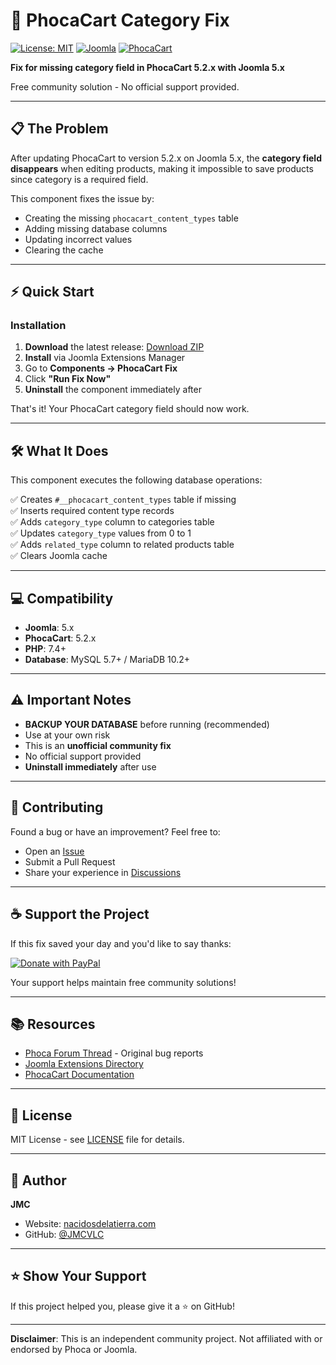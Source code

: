 # 🔧 PhocaCart Category Fix

[![License: MIT](https://img.shields.io/badge/License-MIT-yellow.svg)](https://opensource.org/licenses/MIT)
[![Joomla](https://img.shields.io/badge/Joomla-5.x-blue)](https://www.joomla.org/)
[![PhocaCart](https://img.shields.io/badge/PhocaCart-5.2.x-green)](https://www.phoca.cz/phocacart)

**Fix for missing category field in PhocaCart 5.2.x with Joomla 5.x**

Free community solution - No official support provided.

---

## 📋 The Problem

After updating PhocaCart to version 5.2.x on Joomla 5.x, the **category field disappears** when editing products, making it impossible to save products since category is a required field.

This component fixes the issue by:
- Creating the missing `phocacart_content_types` table
- Adding missing database columns
- Updating incorrect values
- Clearing the cache

---

## ⚡ Quick Start

### Installation

1. **Download** the latest release: [Download ZIP](https://github.com/JMCVLC/phocacart-category-fix/releases)
2. **Install** via Joomla Extensions Manager
3. Go to **Components → PhocaCart Fix**
4. Click **"Run Fix Now"**
5. **Uninstall** the component immediately after

That's it! Your PhocaCart category field should now work.

---

## 🛠️ What It Does

This component executes the following database operations:

✅ Creates `#__phocacart_content_types` table if missing  
✅ Inserts required content type records  
✅ Adds `category_type` column to categories table  
✅ Updates `category_type` values from 0 to 1  
✅ Adds `related_type` column to related products table  
✅ Clears Joomla cache  

---

## 💻 Compatibility

- **Joomla**: 5.x
- **PhocaCart**: 5.2.x
- **PHP**: 7.4+
- **Database**: MySQL 5.7+ / MariaDB 10.2+

---

## ⚠️ Important Notes

- **BACKUP YOUR DATABASE** before running (recommended)
- Use at your own risk
- This is an **unofficial community fix**
- No official support provided
- **Uninstall immediately** after use

---

## 🤝 Contributing

Found a bug or have an improvement? Feel free to:
- Open an [Issue](https://github.com/JMCVLC/phocacart-category-fix/issues)
- Submit a Pull Request
- Share your experience in [Discussions](https://github.com/JMCVLC/phocacart-category-fix/discussions)

---

## ☕ Support the Project

If this fix saved your day and you'd like to say thanks:

[![Donate with PayPal](https://img.shields.io/badge/Donate-PayPal-blue.svg)](https://www.paypal.com/paypalme/jmcpaypal)

Your support helps maintain free community solutions!

---

## 📚 Resources

- [Phoca Forum Thread](https://www.phoca.cz/forum/) - Original bug reports
- [Joomla Extensions Directory](https://extensions.joomla.org/)
- [PhocaCart Documentation](https://www.phoca.cz/documents/)

---

## 📄 License

MIT License - see [LICENSE](LICENSE) file for details.

---

## 👤 Author

**JMC**

- Website: [nacidosdelatierra.com](https://nacidosdelatierra.com?utm_source=github&utm_medium=readme&utm_campaign=phocacart_fix)
- GitHub: [@JMCVLC](https://github.com/JMCVLC)

---

## ⭐ Show Your Support

If this project helped you, please give it a ⭐ on GitHub!

---

**Disclaimer**: This is an independent community project. Not affiliated with or endorsed by Phoca or Joomla.
